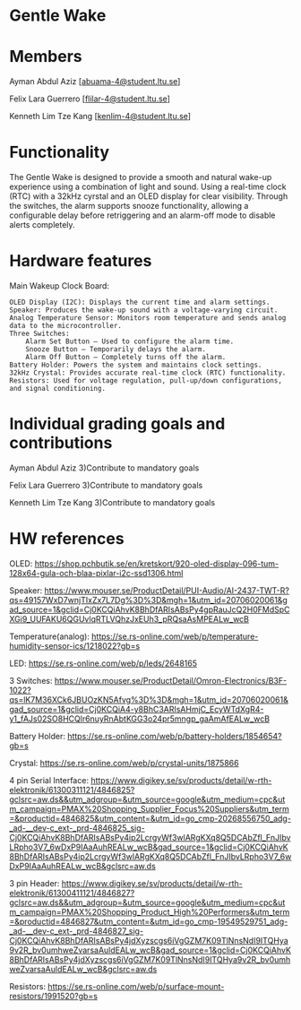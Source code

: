 # Gentle Wake


# Members

Ayman Abdul Aziz
[abuama-4@student.ltu.se]

Felix Lara Guerrero
[flilar-4@student.ltu.se]

Kenneth Lim Tze Kang
[kenlim-4@student.ltu.se]


# Functionality
The Gentle Wake is designed to provide a smooth and natural wake-up experience using a combination of light and sound. Using a real-time clock (RTC) with a 32kHz cyrstal and an OLED display for clear visibility. Through the switches, the alarm supports snooze functionality, allowing a configurable delay before retriggering and an alarm-off mode to disable alerts completely.



# Hardware features
Main Wakeup Clock Board:

    OLED Display (I2C): Displays the current time and alarm settings.
    Speaker: Produces the wake-up sound with a voltage-varying circuit.
    Analog Temperature Sensor: Monitors room temperature and sends analog data to the microcontroller.
    Three Switches:
        Alarm Set Button – Used to configure the alarm time.
        Snooze Button – Temporarily delays the alarm.
        Alarm Off Button – Completely turns off the alarm.
    Battery Holder: Powers the system and maintains clock settings.
    32kHz Crystal: Provides accurate real-time clock (RTC) functionality.
    Resistors: Used for voltage regulation, pull-up/down configurations, and signal conditioning.





# Individual grading goals and contributions
Ayman Abdul Aziz
3)Contribute to mandatory goals

Felix Lara Guerrero 
3)Contribute to mandatory goals

Kenneth Lim Tze Kang
3)Contribute to mandatory goals




# HW references 
OLED: https://shop.pchbutik.se/en/kretskort/920-oled-display-096-tum-128x64-gula-och-blaa-pixlar-i2c-ssd1306.html

Speaker: 
https://www.mouser.se/ProductDetail/PUI-Audio/AI-2437-TWT-R?qs=49157WxD7wnjTIxZx7L7Dg%3D%3D&mgh=1&utm_id=20706020061&gad_source=1&gclid=Cj0KCQiAhvK8BhDfARIsABsPy4gpRauJcQ2H0FMdSpCXGi9_UUFAKU6QGUvlqRTLVQhzJxEUh3_pRQsaAsMPEALw_wcB 

Temperature(analog): https://se.rs-online.com/web/p/temperature-humidity-sensor-ics/1218022?gb=s

LED: https://se.rs-online.com/web/p/leds/2648165

3 Switches: 
https://www.mouser.se/ProductDetail/Omron-Electronics/B3F-1022?qs=lK7M36XCk6JBUOzKN5Afvg%3D%3D&mgh=1&utm_id=20706020061&gad_source=1&gclid=Cj0KCQiA4-y8BhC3ARIsAHmjC_EcyWTdXgR4-y1_fAJs02SO8HCQlr6nuyRnAbtKGG3o24pr5mngp_gaAmAfEALw_wcB

Battery Holder: https://se.rs-online.com/web/p/battery-holders/1854654?gb=s 

Crystal: https://se.rs-online.com/web/p/crystal-units/1875866 

4 pin Serial Interface: 
https://www.digikey.se/sv/products/detail/w-rth-elektronik/61300311121/4846825?gclsrc=aw.ds&&utm_adgroup=&utm_source=google&utm_medium=cpc&utm_campaign=PMAX%20Shopping_Supplier_Focus%20Suppliers&utm_term=&productid=4846825&utm_content=&utm_id=go_cmp-20268556750_adg-_ad-__dev-c_ext-_prd-4846825_sig-Cj0KCQiAhvK8BhDfARIsABsPy4ip2LcrgyWf3wlARgKXq8Q5DCAbZfl_FnJIbvLRpho3V7_6wDxP9IAaAuhREALw_wcB&gad_source=1&gclid=Cj0KCQiAhvK8BhDfARIsABsPy4ip2LcrgyWf3wlARgKXq8Q5DCAbZfl_FnJIbvLRpho3V7_6wDxP9IAaAuhREALw_wcB&gclsrc=aw.ds 

3 pin Header: 
https://www.digikey.se/sv/products/detail/w-rth-elektronik/61300411121/4846827?gclsrc=aw.ds&&utm_adgroup=&utm_source=google&utm_medium=cpc&utm_campaign=PMAX%20Shopping_Product_High%20Performers&utm_term=&productid=4846827&utm_content=&utm_id=go_cmp-19549529751_adg-_ad-__dev-c_ext-_prd-4846827_sig-Cj0KCQiAhvK8BhDfARIsABsPy4jdXyzscgs6iVgGZM7K09TlNnsNdI9ITQHya9v2R_bv0umhweZvarsaAuldEALw_wcB&gad_source=1&gclid=Cj0KCQiAhvK8BhDfARIsABsPy4jdXyzscgs6iVgGZM7K09TlNnsNdI9ITQHya9v2R_bv0umhweZvarsaAuldEALw_wcB&gclsrc=aw.ds 

Resistors: https://se.rs-online.com/web/p/surface-mount-resistors/1991520?gb=s

